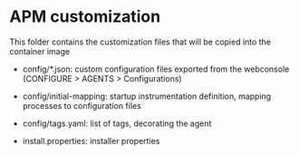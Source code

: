# APM customization

This folder contains the customization files that will be copied into the container image

- config/*.json: custom configuration files exported from the webconsole (CONFIGURE > AGENTS > Configurations)

- config/initial-mapping: startup instrumentation definition, mapping processes to configuration files 

- config/tags.yaml: list of tags, decorating the agent 

- install.properties: installer properties